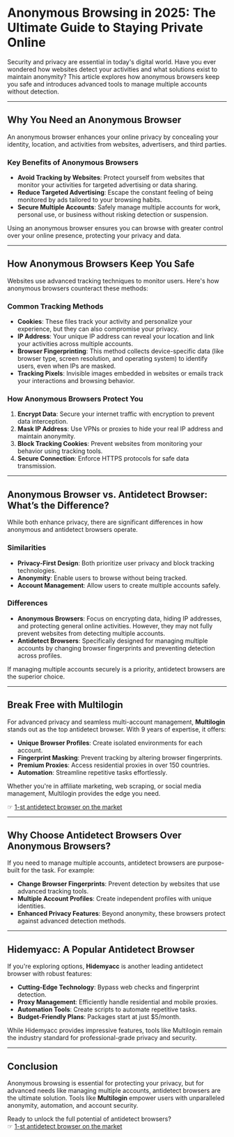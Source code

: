 # Anonymous Browsing in 2025: The Ultimate Guide to Staying Private Online

Security and privacy are essential in today's digital world. Have you ever wondered how websites detect your activities and what solutions exist to maintain anonymity? This article explores how anonymous browsers keep you safe and introduces advanced tools to manage multiple accounts without detection.

---

## Why You Need an Anonymous Browser

An anonymous browser enhances your online privacy by concealing your identity, location, and activities from websites, advertisers, and third parties.

### Key Benefits of Anonymous Browsers

- **Avoid Tracking by Websites**: Protect yourself from websites that monitor your activities for targeted advertising or data sharing.
- **Reduce Targeted Advertising**: Escape the constant feeling of being monitored by ads tailored to your browsing habits.
- **Secure Multiple Accounts**: Safely manage multiple accounts for work, personal use, or business without risking detection or suspension.

Using an anonymous browser ensures you can browse with greater control over your online presence, protecting your privacy and data.

---

## How Anonymous Browsers Keep You Safe

Websites use advanced tracking techniques to monitor users. Here's how anonymous browsers counteract these methods:

### Common Tracking Methods
- **Cookies**: These files track your activity and personalize your experience, but they can also compromise your privacy.
- **IP Address**: Your unique IP address can reveal your location and link your activities across multiple accounts.
- **Browser Fingerprinting**: This method collects device-specific data (like browser type, screen resolution, and operating system) to identify users, even when IPs are masked.
- **Tracking Pixels**: Invisible images embedded in websites or emails track your interactions and browsing behavior.

### How Anonymous Browsers Protect You
1. **Encrypt Data**: Secure your internet traffic with encryption to prevent data interception.
2. **Mask IP Address**: Use VPNs or proxies to hide your real IP address and maintain anonymity.
3. **Block Tracking Cookies**: Prevent websites from monitoring your behavior using tracking tools.
4. **Secure Connection**: Enforce HTTPS protocols for safe data transmission.

---

## Anonymous Browser vs. Antidetect Browser: What’s the Difference?

While both enhance privacy, there are significant differences in how anonymous and antidetect browsers operate.

### Similarities
- **Privacy-First Design**: Both prioritize user privacy and block tracking technologies.
- **Anonymity**: Enable users to browse without being tracked.
- **Account Management**: Allow users to create multiple accounts safely.

### Differences
- **Anonymous Browsers**: Focus on encrypting data, hiding IP addresses, and protecting general online activities. However, they may not fully prevent websites from detecting multiple accounts.
- **Antidetect Browsers**: Specifically designed for managing multiple accounts by changing browser fingerprints and preventing detection across profiles.

If managing multiple accounts securely is a priority, antidetect browsers are the superior choice.

---

## Break Free with Multilogin

For advanced privacy and seamless multi-account management, **Multilogin** stands out as the top antidetect browser. With 9 years of expertise, it offers:

- **Unique Browser Profiles**: Create isolated environments for each account.
- **Fingerprint Masking**: Prevent tracking by altering browser fingerprints.
- **Premium Proxies**: Access residential proxies in over 150 countries.
- **Automation**: Streamline repetitive tasks effortlessly.

Whether you're in affiliate marketing, web scraping, or social media management, Multilogin provides the edge you need.

☞ [1-st antidetect browser on the market](https://bit.ly/multIlogin)

---

## Why Choose Antidetect Browsers Over Anonymous Browsers?

If you need to manage multiple accounts, antidetect browsers are purpose-built for the task. For example:

- **Change Browser Fingerprints**: Prevent detection by websites that use advanced tracking tools.
- **Multiple Account Profiles**: Create independent profiles with unique identities.
- **Enhanced Privacy Features**: Beyond anonymity, these browsers protect against advanced detection methods.

---

## Hidemyacc: A Popular Antidetect Browser

If you're exploring options, **Hidemyacc** is another leading antidetect browser with robust features:

- **Cutting-Edge Technology**: Bypass web checks and fingerprint detection.
- **Proxy Management**: Efficiently handle residential and mobile proxies.
- **Automation Tools**: Create scripts to automate repetitive tasks.
- **Budget-Friendly Plans**: Packages start at just $5/month.

While Hidemyacc provides impressive features, tools like Multilogin remain the industry standard for professional-grade privacy and security.

---

## Conclusion

Anonymous browsing is essential for protecting your privacy, but for advanced needs like managing multiple accounts, antidetect browsers are the ultimate solution. Tools like **Multilogin** empower users with unparalleled anonymity, automation, and account security.

Ready to unlock the full potential of antidetect browsers?  
☞ [1-st antidetect browser on the market](https://bit.ly/multIlogin)
